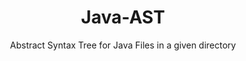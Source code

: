 <h1 align="center">Java-AST</h1>
<p align="center">Abstract Syntax Tree for Java Files in a given directory</p>

